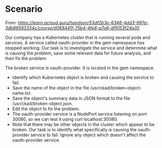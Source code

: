 # Scenario

_From: https://learn.acloud.guru/handson/53df2b3e-6346-4dd3-997a-3db86593334c/course/d068441f-75b4-4fe8-a7a6-df9153f24a35_

Our company has a Kubernetes cluster that is running several pods and services. A service called oauth-provider in the gem namespace has stopped working. Our task is to investigate the service and determine what is causing the problem, save some relevant data for future analysis, and then fix the problem.

The broken service is oauth-provider. It is located in the gem namespace.
- Identify which Kubernetes object is broken and causing the service to fail. 
- Save the name of the object in the file /usr/ckad/broken-object-name.txt.
- Save the object's summary data in JSON format to the file /usr/ckad/broken-object.json.
- Edit the object to fix the problem.
- The oauth-provider service is a NodePort service listening on port 30080, so we can test it using curl localhost:30080.
- Note that there may be other objects in the cluster which appear to be broken. Our task is to identify what specifically is causing the oauth-provider service to fail. Ignore any object which doesn't affect the oauth-provider service.